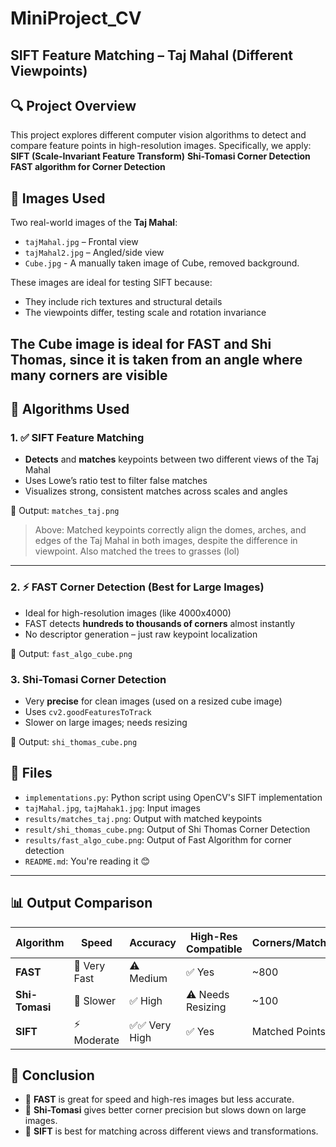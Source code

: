 # MiniProject_CV
## SIFT Feature Matching – Taj Mahal (Different Viewpoints)

## 🔍 Project Overview
This project explores different computer vision algorithms to detect and compare feature points in high-resolution images. Specifically, we apply:
**SIFT (Scale-Invariant Feature Transform)**
**Shi-Tomasi Corner Detection** 
**FAST algorithm for Corner Detection** 

## 📸 Images Used

Two real-world images of the **Taj Mahal**:
- `tajMahal.jpg` – Frontal view
- `tajMahal2.jpg` – Angled/side view
- `Cube.jpg`  - A manually taken image of Cube, removed background.
  
These images are ideal for testing SIFT because:
- They include rich textures and structural details
- The viewpoints differ, testing scale and rotation invariance

The Cube image is ideal for FAST and Shi Thomas, since it is taken from an angle where many corners are visible 
---

## 🧠 Algorithms Used

### 1. ✅ SIFT Feature Matching

- **Detects** and **matches** keypoints between two different views of the Taj Mahal
- Uses Lowe’s ratio test to filter false matches
- Visualizes strong, consistent matches across scales and angles

📁 Output:
``matches_taj.png``

> Above: Matched keypoints correctly align the domes, arches, and edges of the Taj Mahal in both images, despite the difference in viewpoint. Also matched the trees to grasses (lol) 

---

### 2. ⚡ FAST Corner Detection (Best for Large Images)

- Ideal for high-resolution images (like 4000x4000)
- FAST detects **hundreds to thousands of corners** almost instantly
- No descriptor generation – just raw keypoint localization

📁 Output:
``fast_algo_cube.png``

### 3. Shi-Tomasi Corner Detection

- Very **precise** for clean images (used on a resized cube image)  
- Uses `cv2.goodFeaturesToTrack`  
- Slower on large images; needs resizing 

📁 Output:
``shi_thomas_cube.png``

## 📁 Files

- `implementations.py`: Python script using OpenCV's SIFT implementation
- `tajMahal.jpg`, `tajMahak1.jpg`: Input images
- `results/matches_taj.png`: Output with matched keypoints
- `result/shi_thomas_cube.png`: Output of Shi Thomas Corner Detection 
- `results/fast_algo_cube.png`: Output of Fast Algorithm for corner detection
- `README.md`: You're reading it 😊

---


## 📊 Output Comparison

| Algorithm     | Speed        | Accuracy      | High-Res Compatible | Corners/Matches |
|---------------|--------------|---------------|----------------------|-----------------|
| **FAST**      | 🚀 Very Fast | ⚠️ Medium     | ✅ Yes               | ~800            |
| **Shi-Tomasi**| 🐢 Slower    | ✅ High       | ⚠️ Needs Resizing    | ~100            |
| **SIFT**      | ⚡ Moderate   | ✅✅ Very High | ✅ Yes               | Matched Points  |


## 🧠 Conclusion

- 🔹 **FAST** is great for speed and high-res images but less accurate.  
- 🔹 **Shi-Tomasi** gives better corner precision but slows down on large images.  
- 🔹 **SIFT** is best for matching across different views and transformations.  


